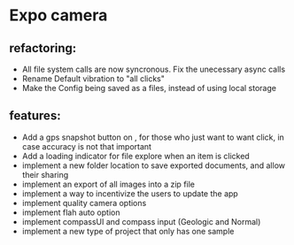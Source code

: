 # Expo camera

## refactoring:
- All file system calls are now syncronous. Fix the unecessary async calls
- Rename Default vibration to "all clicks"
- Make the Config being saved as a files, instead of using local storage

## features:
- Add a gps snapshot button on <GPSInput />, for those who just want to want click, in case accuracy is not that important
- Add a loading indicator for file explore when an item is clicked
- implement a new folder location to save exported documents, and allow their sharing
- implement an export of all images into a zip file
- implement a way to incentivize the users to update the app
- implement quality camera options
- implement flah auto option
- implement compassUI and compass input (Geologic and Normal)
- implement a new type of project that only has one sample